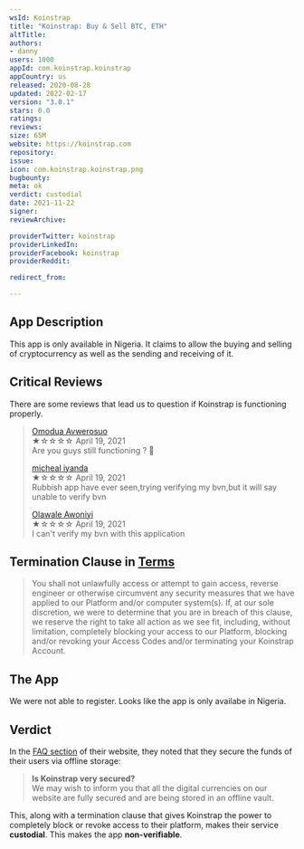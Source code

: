 ```yaml
---
wsId: Koinstrap
title: "Koinstrap: Buy & Sell BTC, ETH"
altTitle: 
authors:
- danny
users: 1000
appId: com.koinstrap.koinstrap
appCountry: us
released: 2020-08-28
updated: 2022-02-17
version: "3.0.1"
stars: 0.0
ratings: 
reviews: 
size: 65M
website: https://koinstrap.com
repository: 
issue: 
icon: com.koinstrap.koinstrap.png
bugbounty: 
meta: ok
verdict: custodial
date: 2021-11-22
signer: 
reviewArchive:

providerTwitter: koinstrap
providerLinkedIn: 
providerFacebook: koinstrap
providerReddit: 

redirect_from:

---
```


## App Description

This app is only available in Nigeria. It claims to allow the buying and selling of cryptocurrency as well as the sending and receiving of it. 

## Critical Reviews

There are some reviews that lead us to question if Koinstrap is functioning properly.

> [Omodua Avwerosuo](https://play.google.com/store/apps/details?id=com.koinstrap.koinstrap&reviewId=gp%3AAOqpTOEUnThGK3jrSAE-q0rqFPOBZ2JkWrDmmSfL_U0KzohJnzWE-6asY3vzXjhxT3rmr7w9G8al4iBj2rv0IA)<br>
  ★☆☆☆☆ April 19, 2021 <br>
       Are you guys still functioning ? 🤷
>
> [micheal iyanda](https://play.google.com/store/apps/details?id=com.koinstrap.koinstrap&reviewId=gp%3AAOqpTOHGja0eQxFYzDhNHx-CvMRP250pC_GEwOTSe25Qtj1I1_taPL-FCzCvATx-I4_7HSEo1_cD3Zjt5G0yOg)<br>
  ★☆☆☆☆ April 19, 2021 <br>
      Rubbish app have ever seen,trying verifying my bvn,but it will say unable to verify bvn
>
> [Olawale Awoniyi](https://play.google.com/store/apps/details?id=com.koinstrap.koinstrap&reviewId=gp%3AAOqpTOHpmEYl7Jw_hxZCMAkLHq4TCAkjgJF2x1RUp0OYtgy2aCbdwJXYG7L81NZE3VXjvFPUkA1tLfi8Q0tLjQ)<br>
  ★☆☆☆☆ April 19, 2021 <br>
     I can't verify my bvn with this application

## Termination Clause in [Terms](https://koinstrap.com/terms)

> You shall not unlawfully access or attempt to gain access, reverse engineer or otherwise circumvent any security measures that we have applied to our Platform and/or computer system(s). If, at our sole discretion, we were to determine that you are in breach of this clause, we reserve the right to take all action as we see fit, including, without limitation, completely blocking your access to our Platform, blocking and/or revoking your Access Codes and/or terminating your Koinstrap Account.

## The App

We were not able to register. Looks like the app is only availabe in Nigeria.

## Verdict

In the [FAQ section](https://koinstrap.com/faqs) of their website, they noted that they secure the funds of their users via offline storage:

> **Is Koinstrap very secured?**<br>
We may wish to inform you that all the digital currencies on our website are fully secured and are being stored in an offline vault.

This, along with a termination clause that gives Koinstrap the power to completely block or revoke access to their platform, makes their service **custodial**. This makes the app **non-verifiable**.
